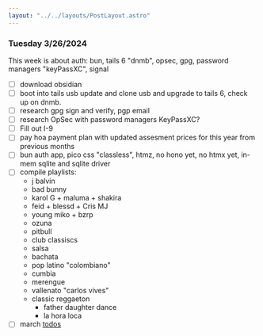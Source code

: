 ```yaml
---
layout: "../../layouts/PostLayout.astro"
---
```


### Tuesday 3/26/2024
This week is about auth: bun, tails 6 "dnmb", opsec, gpg, password managers "keyPassXC", signal

- [ ] download obsidian
- [ ] boot into tails usb update and clone usb and upgrade to tails 6, check up on dnmb.
- [ ] research gpg sign and verify, pgp email
- [ ] research OpSec with password managers KeyPassXC?
- [ ] Fill out I-9
- [ ] pay hoa payment plan with updated assesment prices for this year from previous months
- [ ] bun auth app, pico css "classless", htmz, no hono yet, no htmx yet, in-mem sqlite and sqlite driver
- [ ] compile playlists: 
    - j balvin
    - bad bunny
    - karol G + maluma + shakira
    - feid + blessd + Cris MJ
    - young miko + bzrp
    - ozuna
    - pitbull
    - club classiscs
    - salsa
    - bachata
    - pop latino "colombiano"
    - cumbia
    - merengue
    - vallenato "carlos vives"
    - classic reggaeton
        - father daughter dance
        - la hora loca
- [ ] march [todos](/posts/march)
